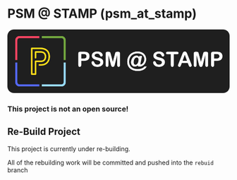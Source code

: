 # PSM @ STAMP (psm_at_stamp)

![](https://raw.githubusercontent.com/psmapps/psm_at_stamp/master/git_assets/git_logo.png?token=AGAFSB3RFNJYB6R3SBKRO7C62ZPQO)

### This project is not an open source!

## Re-Build Project

This project is currently under re-building.

All of the rebuilding work will be committed and pushed into the `rebuid` branch
